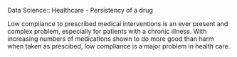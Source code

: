 Data Science:: Healthcare - Persistency of a drug


Low compliance to prescribed medical interventions is an ever present and complex problem, especially for patients with a chronic illness. With increasing numbers of medications shown to do more good than harm when taken as prescibed, low compliance is a major problem in health care.
